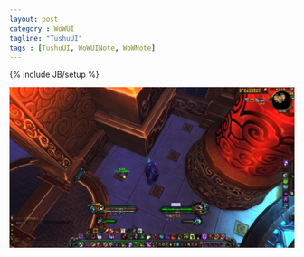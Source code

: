 ```yaml
---
layout: post
category : WoWUI
tagline: "TushuUI"
tags : [TushuUI, WoWUINote, WoWNote]
---
```

{% include JB/setup %}

![alt text](/img/1277.jpg "Title")
